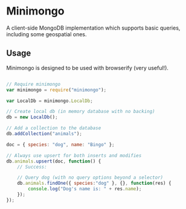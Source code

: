 # Minimongo

A client-side MongoDB implementation which supports basic queries, including some geospatial ones.

## Usage

Minimongo is designed to be used with browserify (very useful!).

```javascript

// Require minimongo
var minimongo = require("minimongo");

var LocalDb = minimongo.LocalDb;

// Create local db (in memory database with no backing)
db = new LocalDb();

// Add a collection to the database
db.addCollection("animals");

doc = { species: "dog", name: "Bingo" };

// Always use upsert for both inserts and modifies
db.animals.upsert(doc, function() {
	// Success:

	// Query dog (with no query options beyond a selector)
	db.animals.findOne({ species:"dog" }, {}, function(res) {
		console.log("Dog's name is: " + res.name);
	});
});
```